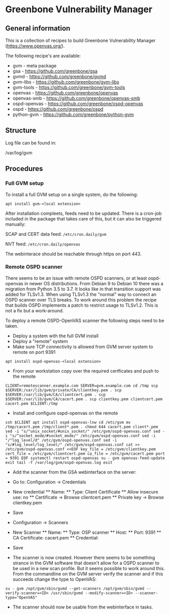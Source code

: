 # Greenbone Vulnerability Manager

## General information

This is a collection of recipes to build Greenbone Vulnerability Manager
(https://www.openvas.org/).

The following recipe's are available:

* gvm - meta package
* gsa - https://github.com/greenbone/gsa
* gvmd - https://github.com/greenbone/gvmd
* gvm-libs - https://github.com/greenbone/gvm-libs
* gvm-tools - https://github.com/greenbone/gvm-tools
* openvas - https://github.com/greenbone/openvas
* openvas-smb - https://github.com/greenbone/openvas-smb
* ospd-openvas - https://github.com/greenbone/ospd-openvas
* ospd - https://github.com/greenbone/ospd
* python-gvm - https://github.com/greenbone/python-gvm

## Structure

Log file can be found in:

/var/log/gvm

## Procedures

### Full GVM setup

To install a full GVM setup on a single system, do the following:

`apt install gvm-<local extension>`

After installation compleets, feeds need to be updated. There is a cron-job included
in the package that takes care of this, but it can also be triggered manually:

SCAP and CERT data feed:
`/etc/cron.daily/gvm`

NVT feed:
`/etc/cron.daily/openvas`

The webinterace should be reachable through https on port 443.

### Remote OSPD scanner

There seems to be an issue with remote OSPD scanners, or at least ospd-openvas in
newer OS distributions. From Debian 9 to Debian 10 there was a migration from Python
3.5 to 3.7. It looks like in that transition support was added for TLSv1.3. When
using TLSv1.3 the "normal" way to connect an OSPD scanner over TLS breaks. To work
around this problem the recipe that builds OSPD implements a patch to restrict usage
to TLSv1.2. This is not a fix but a work-around.

To deploy a remote OSPD-OpenVAS scanner the following steps need to be taken.

* Deploy a system with the full GVM install
* Deploy a "remote" system
* Make sure TCP connectivity is allowed from GVM server system to remote on port 9391

`apt install ospd-openvas-<local extension>`

* From your workstation copy over the required certficates and push to the remote

``
CLIENT=remotescanner.example.com
SERVER=gvm.example.com
cd /tmp
scp $SERVER:/var/lib/gvm/private/CA/clientkey.pem .
scp $SERVER:/var/lib/gvm/CA/clientcert.pem .
scp $SERVER:/var/lib/gvm/CA/cacert.pem .
scp clientkey.pem clientcert.pem cacert.pem $CLIENT:/tmp
``

* Install and configure ospd-openvas on the remote

``
ssh $CLIENT
apt install ospd-openvas-lnw
cd /etc/gvm
mv /tmp/cacert.pem /tmp/client*.pem .
chmod 644 cacert.pem client*.pem
sed -i "s/^unix_socket/#unix_socket/" /etc/gvm/ospd-openvas.conf
sed -i "s/^socket_mode/#socket_mode/" /etc/gvm/ospd-openvas.conf
sed -i "/^log_level/d" /etc/gvm/ospd-openvas.conf
sed -i "s/#log_level/log_level/" /etc/gvm/ospd-openvas.conf
cat >> /etc/gvm/ospd-openvas.conf <<EOF
key_file = /etc/gvm/clientkey.pem
cert_file = /etc/gvm/clientcert.pem
ca_file = /etc/gvm/cacert.pem
port = 9391
EOF
systemctl restart ospd-openvas
su - gvm
openvas-feed-update
exit
tail -f /var/log/gvm/ospd-openvas.log
exit
``

* Add the scanner from the GSA webinterface on the server:

* Go to: Configuration -> Credentials
* New credential
** Name: <name of credential>
** Type: Client Certificate
** Allow insecure use: no
** Certificate -> Browse clientcert.pem
** Private key -> Browse clientkey.pem
* Save
* Configuration -> Scanners
* New Scanner
** Name: <name of remote scanner>
** Type: OSP scanner
** Host: <hostname of remote scanner>
** Port: 9391
** CA Certificate: cacert.pem
** Credential: <name of credential>
* Save

* The scanner is now created. However there seems to be something strance in the GVM software that doesn't allow for a OSPD scanner to be used in a new scan profile. But it seems possible to work around this. From the commandline on the GVM server verify the scanner and if this succeeds change the type to OpenVAS:

``
su - gvm
/opt/gvm/sbin/gvmd --get-scanners
/opt/gvm/sbin/gvmd --verify-scanner=<ID>
/usr/sbin/gvmd --modify-scanner=<ID> --scanner-type="OpenVAS"
``

* The scanner should now be usable from the webinterface in tasks.
